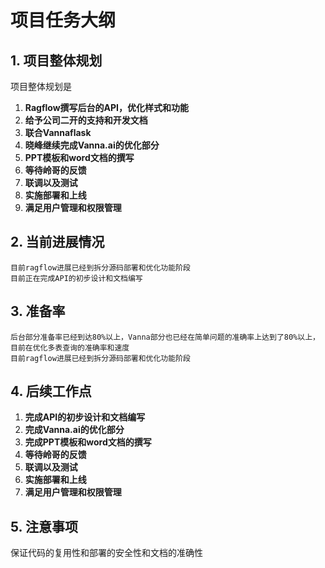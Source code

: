 # 项目任务大纲

## 1. 项目整体规划
  项目整体规划是
  1. **Ragflow撰写后台的API，优化样式和功能**
  2. **给予公司二开的支持和开发文档**
  3. **联合Vannaflask**
  4. **晓峰继续完成Vanna.ai的优化部分**
  5. **PPT模板和word文档的撰写**
  6. **等待岭哥的反馈**
  7. **联调以及测试**
  8. **实施部署和上线**
  9. **满足用户管理和权限管理** 

## 2. 当前进展情况
    目前ragflow进展已经到拆分源码部署和优化功能阶段
    目前正在完成API的初步设计和文档编写
## 3. 准备率
    后台部分准备率已经到达80%以上，Vanna部分也已经在简单问题的准确率上达到了80%以上，目前在优化多表查询的准确率和速度
    目前ragflow进展已经到拆分源码部署和优化功能阶段
## 4. 后续工作点
    
  1. **完成API的初步设计和文档编写**
  2. **完成Vanna.ai的优化部分**
  3. **完成PPT模板和word文档的撰写**
  4. **等待岭哥的反馈**
  5. **联调以及测试**
  6. **实施部署和上线**
  7. **满足用户管理和权限管理**
## 5. 注意事项
  保证代码的复用性和部署的安全性和文档的准确性 